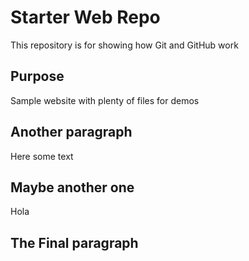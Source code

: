 # Starter Web Repo

This repository is for showing how Git and GitHub work

## Purpose

Sample website with plenty of files for demos

## Another paragraph

Here some text

## Maybe another one

Hola

## The Final paragraph
